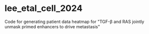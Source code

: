 # lee_etal_cell_2024
Code for generating patient data heatmap for "TGF-β and RAS jointly unmask primed enhancers to drive metastasis"
